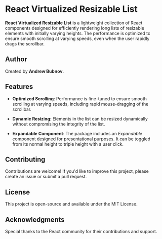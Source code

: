 # React Virtualized Resizable List

**React Virtualized Resizable List** is a lightweight collection of React components designed for efficiently rendering long lists of resizable elements with initially varying heights. The performance is optimized to ensure smooth scrolling at varying speeds, even when the user rapidly drags the scrollbar.

## Author

Created by **Andrew Bubnov**.

## Features

- **Optimized Scrolling**: Performance is fine-tuned to ensure smooth scrolling at varying speeds, including rapid mouse-dragging of the scrollbar.
  
- **Dynamic Resizing**: Elements in the list can be resized dynamically without compromising the integrity of the list.

- **Expandable Component**: The package includes an *Expandable* component designed for presentational purposes. It can be toggled from its normal height to triple height with a user click.

## Contributing

Contributions are welcome! If you'd like to improve this project, please create an issue or submit a pull request.

## License

This project is open-source and available under the MIT License.

## Acknowledgments

Special thanks to the React community for their contributions and support.

